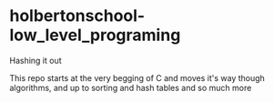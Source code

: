 # holbertonschool-low_level_programing

Hashing it out


This repo starts at the very begging of C and moves it's way though algorithms, and up to sorting and hash tables and so much more
